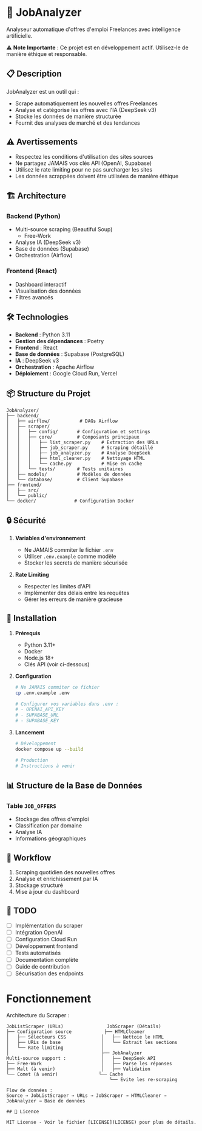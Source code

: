 # 🤖 JobAnalyzer

Analyseur automatique d'offres d'emploi Freelances avec intelligence artificielle.

⚠️ **Note Importante** : Ce projet est en développement actif. Utilisez-le de manière éthique et responsable.

## 📋 Description

JobAnalyzer est un outil qui :
- Scrape automatiquement les nouvelles offres Freelances
- Analyse et catégorise les offres avec l'IA (DeepSeek v3)
- Stocke les données de manière structurée
- Fournit des analyses de marché et des tendances

## ⚠️ Avertissements

- Respectez les conditions d'utilisation des sites sources
- Ne partagez JAMAIS vos clés API (OpenAI, Supabase)
- Utilisez le rate limiting pour ne pas surcharger les sites
- Les données scrappées doivent être utilisées de manière éthique

## 🏗 Architecture

### Backend (Python)
- Multi-source scraping (Beautiful Soup)
  - Free-Work
- Analyse IA (DeepSeek v3)
- Base de données (Supabase)
- Orchestration (Airflow)

### Frontend (React)
- Dashboard interactif
- Visualisation des données
- Filtres avancés

## 🛠 Technologies

- **Backend** : Python 3.11
- **Gestion des dépendances** : Poetry
- **Frontend** : React
- **Base de données** : Supabase (PostgreSQL)
- **IA** : DeepSeek v3
- **Orchestration** : Apache Airflow
- **Déploiement** : Google Cloud Run, Vercel

## 📦 Structure du Projet

```
JobAnalyzer/
├── backend/
│   ├── airflow/           # DAGs Airflow
│   ├── scraper/          
│   │   ├── config/       # Configuration et settings
│   │   ├── core/         # Composants principaux
│   │   │   ├── list_scraper.py    # Extraction des URLs
│   │   │   ├── job_scraper.py     # Scraping détaillé
│   │   │   ├── job_analyzer.py    # Analyse DeepSeek
│   │   │   ├── html_cleaner.py    # Nettoyage HTML
│   │   │   └── cache.py           # Mise en cache
│   │   └── tests/        # Tests unitaires
│   ├── models/           # Modèles de données
│   └── database/         # Client Supabase
├── frontend/
│   ├── src/
│   └── public/
└── docker/              # Configuration Docker
```

## 🔒 Sécurité

1. **Variables d'environnement**
   - Ne JAMAIS commiter le fichier `.env`
   - Utiliser `.env.example` comme modèle
   - Stocker les secrets de manière sécurisée

2. **Rate Limiting**
   - Respecter les limites d'API
   - Implémenter des délais entre les requêtes
   - Gérer les erreurs de manière gracieuse

## 🚀 Installation

1. **Prérequis**
   - Python 3.11+
   - Docker
   - Node.js 18+
   - Clés API (voir ci-dessous)

2. **Configuration**
   ```bash
   # Ne JAMAIS commiter ce fichier
   cp .env.example .env
   
   # Configurer vos variables dans .env :
   # - OPENAI_API_KEY
   # - SUPABASE_URL
   # - SUPABASE_KEY
   ```

3. **Lancement**
   ```bash
   # Développement
   docker compose up --build

   # Production
   # Instructions à venir
   ```

## 📊 Structure de la Base de Données

### Table `JOB_OFFERS`
- Stockage des offres d'emploi
- Classification par domaine
- Analyse IA
- Informations géographiques

## 🔄 Workflow

1. Scraping quotidien des nouvelles offres
2. Analyse et enrichissement par IA
3. Stockage structuré
4. Mise à jour du dashboard

## 📝 TODO

- [ ] Implémentation du scraper
- [ ] Intégration OpenAI
- [ ] Configuration Cloud Run
- [ ] Développement frontend
- [ ] Tests automatisés
- [ ] Documentation complète
- [ ] Guide de contribution
- [ ] Sécurisation des endpoints

# Fonctionnement

Architecture du Scraper :
```
JobListScraper (URLs)                JobScraper (Détails)
├── Configuration source            ├── HTMLCleaner
│   ├── Sélecteurs CSS             │   ├── Nettoie le HTML
│   ├── URLs de base               │   └── Extrait les sections
│   └── Rate limiting              │
│                                  ├── JobAnalyzer
Multi-source support :             │   ├── DeepSeek API
├── Free-Work                      │   ├── Parse les réponses
├── Malt (à venir)                 │   ├── Validation
└── Comet (à venir)               └── Cache
                                      └── Évite les re-scraping

Flow de données :
Source → JobListScraper → URLs → JobScraper → HTMLCleaner → JobAnalyzer → Base de données

## 📜 Licence

MIT License - Voir le fichier [LICENSE](LICENSE) pour plus de détails. 